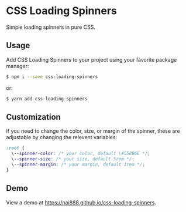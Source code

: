 # CSS Loading Spinners

Simple loading spinners in pure CSS.

## Usage

Add CSS Loading Spinners to your project using your favorite package manager:

```bash
$ npm i --save css-loading-spinners
```

or:

```bash
$ yarn add css-loading-spinners
```

## Customization

If you need to change the color, size, or margin of the spinner, these are adjustable by changing the relevent variables:

```css
:root {
  \--spinner-color: /* your color, default \#558B6E */;
  \--spinner-size: /* your size, default 5rem */;
  \--spinner-margin: /* your margin, default 1rem */;
}
```

## Demo

View a demo at <https://nai888.github.io/css-loading-spinners>.
